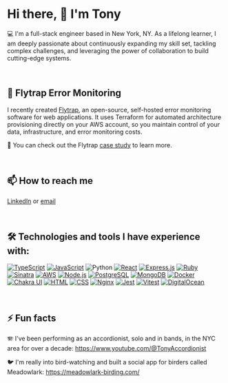 # Hi there, 👋 I'm Tony

💻 I'm a full-stack engineer based in New York, NY. As a lifelong learner, I am deeply passionate about continuously expanding my skill set, tackling complex challenges, and leveraging the power of collaboration to build cutting-edge systems. 

<br>

## 🌱 Flytrap Error Monitoring

 I recently created [Flytrap](https://getflytrap.github.io/), an open-source, self-hosted error monitoring software for web applications. It uses Terraform for automated architecture provisioning directly on your AWS account, so you maintain control of your data, infrastructure, and error monitoring costs. 

📗 You can check out the Flytrap [case study](https://getflytrap.github.io/case-study) to learn more. 

<br>

## 📫 How to reach me

[LinkedIn](https://www.linkedin.com/in/anthony-kovatch/) or [email](mailto:anthonykovatch@gmail.com) 

<br>

## 🛠️ Technologies and tools I have experience with: 

[![TypeScript](https://img.shields.io/badge/-TypeScript-3178c6?style=for-the-badge&logo=typescript&logoColor=white)](https://www.typescriptlang.org/)  [![JavaScript](https://img.shields.io/badge/-JavaScript-f7df1e?style=for-the-badge&logo=javascript&logoColor=black)](https://developer.mozilla.org/en-US/docs/Web/JavaScript)  ![Python](https://img.shields.io/badge/-Python-3776ab?style=for-the-badge&logo=python&logoColor=white)  [![React](https://img.shields.io/badge/-React-61DAFB?style=for-the-badge&logo=react&logoColor=white)](https://reactjs.org/)  [![Express.js](https://img.shields.io/badge/-Express.js-000000?style=for-the-badge&logo=express&logoColor=white)](https://expressjs.com/)  [![Ruby](https://img.shields.io/badge/-Ruby-cc342d?style=for-the-badge&logo=ruby&logoColor=white)](https://www.ruby-lang.org/)  [![Sinatra](https://img.shields.io/badge/-Sinatra-CC342D?style=for-the-badge&logo=sinatra&logoColor=white)](http://sinatrarb.com/)  [![AWS](https://img.shields.io/badge/-Amazon%20AWS-232F3E?style=for-the-badge&logo=amazon-aws&logoColor=white)](https://aws.amazon.com/)  [![Node.js](https://img.shields.io/badge/-Node.js-339933?style=for-the-badge)](https://nodejs.org/)  [![PostgreSQL](https://img.shields.io/badge/-PostgreSQL-336791?style=for-the-badge&logo=postgresql&logoColor=white)](https://www.postgresql.org/)  [![MongoDB](https://img.shields.io/badge/-MongoDB-47A248?style=for-the-badge&logo=mongodb&logoColor=white)](https://www.mongodb.com/)  [![Docker](https://img.shields.io/badge/-Docker-2496ED?style=for-the-badge&logo=docker&logoColor=white)](https://www.docker.com/)  [![Chakra UI](https://img.shields.io/badge/-Chakra%20UI-319795?style=for-the-badge&logo=chakra-ui&logoColor=white)](https://chakra-ui.com/)  [![HTML](https://img.shields.io/badge/-HTML-E34F26?style=for-the-badge&logo=html5&logoColor=white)](https://developer.mozilla.org/en-US/docs/Web/HTML)  [![CSS](https://img.shields.io/badge/-CSS-1572B6?style=for-the-badge&logo=css3&logoColor=white)](https://developer.mozilla.org/en-US/docs/Web/CSS)  [![Nginx](https://img.shields.io/badge/-Nginx-269539?style=for-the-badge&logo=nginx&logoColor=white)](https://nginx.org/)  [![Jest](https://img.shields.io/badge/-Jest-C21325?style=for-the-badge&logo=jest&logoColor=white)](https://jestjs.io/)  [![Vitest](https://img.shields.io/badge/-Vitest-000000?style=for-the-badge&logo=vitest&logoColor=white)](https://vitest.dev/)  [![DigitalOcean](https://img.shields.io/badge/-DigitalOcean-0080FF?style=for-the-badge&logo=digitalocean&logoColor=white)](https://www.digitalocean.com/)

<br>

## ⚡ Fun facts

🪗 I've been performing as an accordionist, solo and in bands, in the NYC area for over a decade: https://www.youtube.com/@TonyAccordionist

🐦 I'm really into bird-watching and built a social app for birders called Meadowlark: 
https://meadowlark-birding.com/

